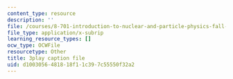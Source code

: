 ```yaml
---
content_type: resource
description: ''
file: /courses/8-701-introduction-to-nuclear-and-particle-physics-fall-2020/d1003056481818f11c397c55550f32a2_nXzur-2hbkI.srt
file_type: application/x-subrip
learning_resource_types: []
ocw_type: OCWFile
resourcetype: Other
title: 3play caption file
uid: d1003056-4818-18f1-1c39-7c55550f32a2
---
```

